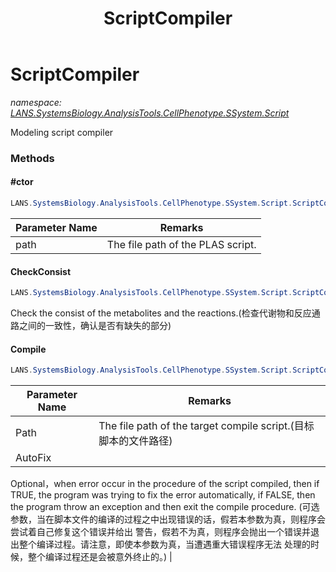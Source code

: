 ﻿---
title: ScriptCompiler
---

# ScriptCompiler
_namespace: [LANS.SystemsBiology.AnalysisTools.CellPhenotype.SSystem.Script](N-LANS.SystemsBiology.AnalysisTools.CellPhenotype.SSystem.Script.html)_

Modeling script compiler



### Methods

#### #ctor
```csharp
LANS.SystemsBiology.AnalysisTools.CellPhenotype.SSystem.Script.ScriptCompiler.#ctor(System.String)
```


|Parameter Name|Remarks|
|--------------|-------|
|path|The file path of the PLAS script.|


#### CheckConsist
```csharp
LANS.SystemsBiology.AnalysisTools.CellPhenotype.SSystem.Script.ScriptCompiler.CheckConsist(LANS.SystemsBiology.AnalysisTools.CellPhenotype.SSystem.Kernel.ObjectModels.Var[],LANS.SystemsBiology.AnalysisTools.CellPhenotype.SSystem.Script.SEquation[])
```
Check the consist of the metabolites and the reactions.(检查代谢物和反应通路之间的一致性，确认是否有缺失的部分)

#### Compile
```csharp
LANS.SystemsBiology.AnalysisTools.CellPhenotype.SSystem.Script.ScriptCompiler.Compile(System.String,System.Boolean)
```


|Parameter Name|Remarks|
|--------------|-------|
|Path|The file path of the target compile script.(目标脚本的文件路径)|
|AutoFix|
 Optional，when error occur in the procedure of the script compiled, then if TRUE, the program was 
 trying to fix the error automatically, if FALSE, then the program throw an exception and then 
 exit the compile procedure.
 (可选参数，当在脚本文件的编译的过程之中出现错误的话，假若本参数为真，则程序会尝试着自己修复这个错误并给出
 警告，假若不为真，则程序会抛出一个错误并退出整个编译过程。请注意，即使本参数为真，当遭遇重大错误程序无法
 处理的时候，整个编译过程还是会被意外终止的。)
 |



